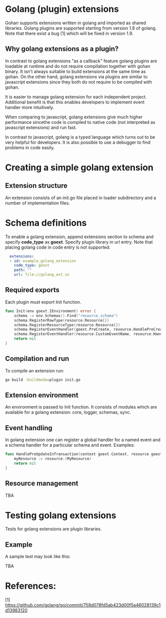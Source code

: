 # Golang (plugin) extensions

Gohan supports extensions written in golang and imported as shared libraries.
Golang plugins are supported starting from version 1.8 of golang. Note that
there exist a bug [1] which will be fixed in version 1.9.

## Why golang extensions as a plugin?

In contrast to golang extensions "as a callback" feature golang plugins are loadable at runtime
and do not require compilation together with gohan binary. It isn't always suitable to build
extensions at the same time as gohan. On the other hand, golang extensions via plugins are similar
to javascript extensions since they both do not require to be compiled with gohan.

It is easier to manage golang extension for each independent project. Additional benefit is that
this enables developers to implement event handler more intuitively.
 
When comparing to javascript, golang extensions give much higher performance sincethe code is
compiled to native code (not interpreted as javascript extensions) and run fast.
 
In contrast to javascript, golang is a typed language which
turns out to be very helpful for developers. It is also possible to use a debugger
to find problems in code easily.

# Creating a simple golang extension

## Extension structure

An extension consists of an init.go file placed in loader subdirectory
and a number of implementation files.

# Schema definitions

To enable a golang extension, append extensions section to schema and specify
**code_type** as **goext**. Specify plugin library in url entry. Note that placing
golang code in code entry is not supported.

```yaml
  extensions:
  - id: example_golang_extension
    code_type: goext
    path: ""
    url: file://golang_ext.so
```

## Required exports

Each plugin must export Init function.

```go
func Init(env goext.IEnvironment) error {
    schema := env.Schemas().Find("resource_schema")
    schema.RegisterRawType(resource.Resource{})
    schema.RegisterResourceType(resource.Resource{})
    schema.RegisterEventHandler(goext.PreCreate, resource.HandlePreCreateEvent, goext.PriorityDefault)
    schema.RegisterEventHandler(resource.CustomEventName, resource.HandleEventCustomEvent, goext.PriorityDefault)
    return nil
}
```

## Compilation and run

To compile an extension run:

```bash
go build -buildmode=plugin init.go
```

## Extension environment

An environment is passed to Init function. It consists of modules which are available
for a golang extension: core, logger, schemas, sync. 

## Event handling

In golang extension one can register a global handler for a named event
and a schema handler for a particular schema and event.
Examples:

```go
func HandlePreUpdateInTransaction(context goext.Context, resource goext.Resource, env goext.IEnvironment) error {
	myResource := resource.(MyResource)
	return nil
}
```

## Resource management

TBA

# Testing golang extensions

Tests for golang extensions are plugin libraries.

## Example

A sample test may look like this:

TBA

# References:

[1] https://github.com/golang/go/commit/758d078fd5ab423d00f5a46028139c1d13983120
